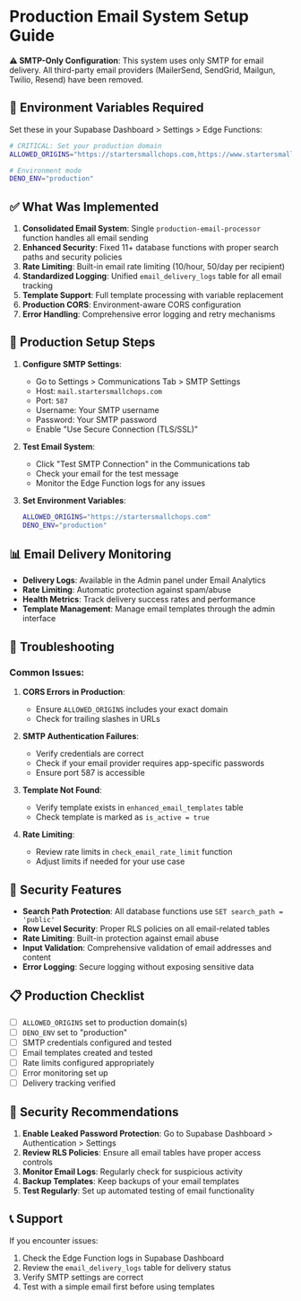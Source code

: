 # Production Email System Setup Guide

**⚠️ SMTP-Only Configuration**: This system uses only SMTP for email delivery. All third-party email providers (MailerSend, SendGrid, Mailgun, Twilio, Resend) have been removed.

## 🎯 Environment Variables Required

Set these in your Supabase Dashboard > Settings > Edge Functions:

```bash
# CRITICAL: Set your production domain
ALLOWED_ORIGINS="https://startersmallchops.com,https://www.startersmallchops.com"

# Environment mode
DENO_ENV="production"
```

## ✅ What Was Implemented

1. **Consolidated Email System**: Single `production-email-processor` function handles all email sending
2. **Enhanced Security**: Fixed 11+ database functions with proper search paths and security policies
3. **Rate Limiting**: Built-in email rate limiting (10/hour, 50/day per recipient)
4. **Standardized Logging**: Unified `email_delivery_logs` table for all email tracking
5. **Template Support**: Full template processing with variable replacement
6. **Production CORS**: Environment-aware CORS configuration
7. **Error Handling**: Comprehensive error logging and retry mechanisms

## 🚀 Production Setup Steps

1. **Configure SMTP Settings**:
   - Go to Settings > Communications Tab > SMTP Settings
   - Host: `mail.startersmallchops.com`
   - Port: `587`
   - Username: Your SMTP username
   - Password: Your SMTP password
   - Enable "Use Secure Connection (TLS/SSL)"

2. **Test Email System**:
   - Click "Test SMTP Connection" in the Communications tab
   - Check your email for the test message
   - Monitor the Edge Function logs for any issues

3. **Set Environment Variables**:
   ```bash
   ALLOWED_ORIGINS="https://startersmallchops.com"
   DENO_ENV="production"
   ```

## 📊 Email Delivery Monitoring

- **Delivery Logs**: Available in the Admin panel under Email Analytics
- **Rate Limiting**: Automatic protection against spam/abuse
- **Health Metrics**: Track delivery success rates and performance
- **Template Management**: Manage email templates through the admin interface

## 🔧 Troubleshooting

### Common Issues:

1. **CORS Errors in Production**:
   - Ensure `ALLOWED_ORIGINS` includes your exact domain
   - Check for trailing slashes in URLs

2. **SMTP Authentication Failures**:
   - Verify credentials are correct
   - Check if your email provider requires app-specific passwords
   - Ensure port 587 is accessible

3. **Template Not Found**:
   - Verify template exists in `enhanced_email_templates` table
   - Check template is marked as `is_active = true`

4. **Rate Limiting**:
   - Review rate limits in `check_email_rate_limit` function
   - Adjust limits if needed for your use case

## 🔐 Security Features

- **Search Path Protection**: All database functions use `SET search_path = 'public'`
- **Row Level Security**: Proper RLS policies on all email-related tables
- **Rate Limiting**: Built-in protection against email abuse
- **Input Validation**: Comprehensive validation of email addresses and content
- **Error Logging**: Secure logging without exposing sensitive data

## 📋 Production Checklist

- [ ] `ALLOWED_ORIGINS` set to production domain(s)
- [ ] `DENO_ENV` set to "production"
- [ ] SMTP credentials configured and tested
- [ ] Email templates created and tested
- [ ] Rate limits configured appropriately
- [ ] Error monitoring set up
- [ ] Delivery tracking verified

## 🚨 Security Recommendations

1. **Enable Leaked Password Protection**: Go to Supabase Dashboard > Authentication > Settings
2. **Review RLS Policies**: Ensure all email tables have proper access controls
3. **Monitor Email Logs**: Regularly check for suspicious activity
4. **Backup Templates**: Keep backups of your email templates
5. **Test Regularly**: Set up automated testing of email functionality

## 📞 Support

If you encounter issues:
1. Check the Edge Function logs in Supabase Dashboard
2. Review the `email_delivery_logs` table for delivery status
3. Verify SMTP settings are correct
4. Test with a simple email first before using templates